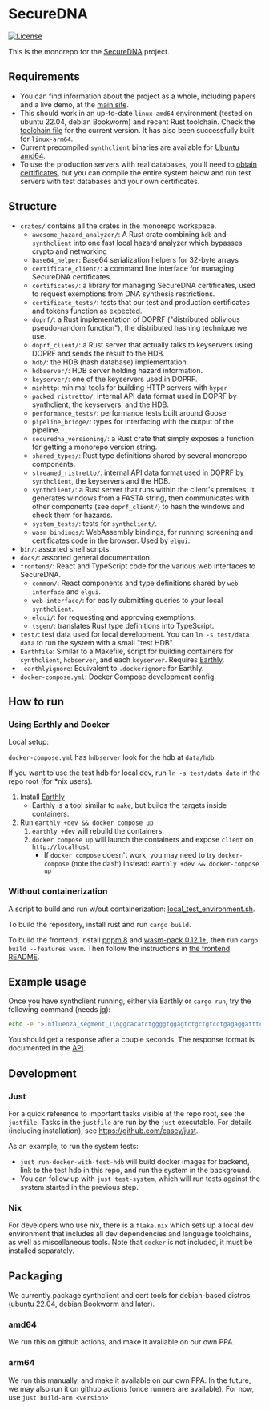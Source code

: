 <!-- SPDX-License-Identifier: MIT OR Apache-2.0 -->

# SecureDNA

[![License](https://img.shields.io/badge/license-MIT%2FApache--2.0-informational?style=flat-square)](COPYRIGHT.md)

This is the monorepo for the [SecureDNA](https://securedna.org) project.

## Requirements

- You can find information about the project as a whole, including papers and a live demo, at the [main site](https://securedna.org).
- This should work in an up-to-date `linux-amd64` environment (tested on ubuntu 22.04, debian Bookworm) and recent Rust toolchain. Check the [toolchain file](./rust-toolchain.toml) for the current version. It has also been successfully built for `linux-arm64`.
- Current precompiled `synthclient` binaries are available for [Ubuntu amd64](https://github.com/SecureDNA/ppa).
- To use the production servers with real databases, you'll need to [obtain certificates](https://securedna.org/start/), but you can compile the entire system below and run test servers with test databases and your own certificates.

## Structure

- `crates/` contains all the crates in the monorepo workspace.
   - `awesome_hazard_analyzer/`: A Rust crate combining `hdb` and `synthclient` into one fast local hazard analyzer which bypasses crypto and networking
   - `base64_helper`: Base64 serialization helpers for 32-byte arrays
   - `certificate_client/`: a command line interface for managing SecureDNA certificates.
   - `certificates/`: a library for managing SecureDNA certificates, used to request exemptions from DNA synthesis restrictions.
   - `certificate_tests/`: tests that our test and production certificates and tokens function as expected.
   - `doprf/`: a Rust implementation of DOPRF ("distributed oblivious pseudo-random function"), the distributed hashing technique we use.
   - `doprf_client/`: a Rust server that actually talks to keyservers using DOPRF and sends the result to the HDB.
   - `hdb/`: the HDB (hash database) implementation.
   - `hdbserver/`: HDB server holding hazard information.
   - `keyserver/`: one of the keyservers used in DOPRF.
   - `minhttp`: minimal tools for building HTTP servers with `hyper`
   - `packed_ristretto/`: internal API data format used in DOPRF by synthclient, the keyservers, and the HDB.
   - `performance_tests/`: performance tests built around Goose
   - `pipeline_bridge/`: types for interfacing with the output of the pipeline.
   - `securedna_versioning/`: a Rust crate that simply exposes a function for getting a monorepo version string.
   - `shared_types/`: Rust type definitions shared by several monorepo components.
   - `streamed_ristretto/`: internal API data format used in DOPRF by `synthclient`, the keyservers and the HDB.
   - `synthclient/`: a Rust server that runs within the client's premises. It generates windows from a FASTA string, then communicates with other components (see `doprf_client/`) to hash the windows and check them for hazards.
   - `system_tests/`: tests for `synthclient/`.
   - `wasm_bindings/`: WebAssembly bindings, for running screening and certificates code in the browser. Used by `elgui`.
- `bin/`: assorted shell scripts.
- `docs/`: assorted general documentation.
- `frontend/`: React and TypeScript code for the various web interfaces to SecureDNA.
   - `common/`: React components and type definitions shared by `web-interface` and `elgui`.
   - `web-interface/`: for easily submitting queries to your local `synthclient`.
   - `elgui/`: for requesting and approving exemptions.
   - `tsgen/`: translates Rust type definitions into TypeScript.
- `test/`: test data used for local development. You can `ln -s test/data data` to run the system with a small "test HDB".
- `Earthfile`: Similar to a Makefile, script for building containers for `synthclient`, `hdbserver`, and each `keyserver`. Requires [Earthly](https://earthly.dev).
- `.earthlyignore`: Equivalent to `.dockerignore` for Earthly.
- `docker-compose.yml`: Docker Compose development config.

## How to run

### Using Earthly and Docker

Local setup:

`docker-compose.yml` has `hdbserver` look for the hdb at `data/hdb`.

If you want to use the test hdb for local dev, run `ln -s test/data data` in the repo root (for *nix users).

1. Install [Earthly](https://earthly.dev)
   - Earthly is a tool similar to `make`, but builds
     the targets inside containers.
2. Run `earthly +dev && docker compose up`
   1. `earthly +dev` will rebuild the containers.
   2. `docker compose up` will launch the containers and expose `client`
      on `http://localhost`
      - If `docker compose` doesn't work, you may need to try `docker-compose`
        (note the dash) instead: `earthly +dev && docker-compose up`

### Without containerization

A script to build and run w/out containerization: [local_test_environment.sh](./bin/local_test_environment.sh).

To build the repository, install rust and run `cargo build`.

To build the frontend, install [pnpm 8](https://pnpm.io/) and [wasm-pack 0.12.1+](https://rustwasm.github.io/wasm-pack/), then run `cargo build --features wasm`. Then follow the instructions in [the frontend README](./frontend/README.md).

## Example usage

Once you have synthclient running, either via Earthly or `cargo run`, try the following command (needs [jq](https://stedolan.github.io/jq/)):

```bash
echo -e ">Influenza_segment_1\nggcacatctggggtggagtctgctgtcctgagaggatttctcattttcgacaaagaagacaagagatatgacctagcattaagcatcaatgaactgagcaatcttgcaaaaggagagaaggctaatgtgctaattgggcaaggggacgtagtgttggtaatgaaacgaaaacgggactctagcatacttactgacagccagacagcgaccaaaagaattcggatggccatcaattag\n" | jq -sR '{fasta: ., region: "all"}' | curl localhost/v1/screen -d@-
```

You should get a response after a couple seconds. The response format is documented in the [API](https://pages.securedna.org/production/assets/Synthclient-API.pdf).

## Development

### Just

For a quick reference to important tasks visible at the repo root, see the `justfile`. Tasks in the `justfile` are run by the `just` executable. For details (including installation), see https://github.com/casey/just.

As an example, to run the system tests:
- `just run-docker-with-test-hdb` will build docker images for backend, link to the test hdb in this repo, and run the system in the background.
- You can follow up with `just test-system`, which will run tests against the system started in the previous step.

### Nix

For developers who use nix, there is a `flake.nix` which sets up a local dev environment that includes all dev dependencies and language toolchains, as well as miscellaneous tools. Note that `docker` is not included, it must be installed separately.

## Packaging

We currently package synthclient and cert tools for debian-based distros (ubuntu 22.04, debian Bookworm and later).

### amd64

We run this on github actions, and make it available on our own PPA.

### arm64

We run this manually, and make it available on our own PPA. In the future, we may also run it on github actions (once runners are available). For now, use `just build-arm <version>`
